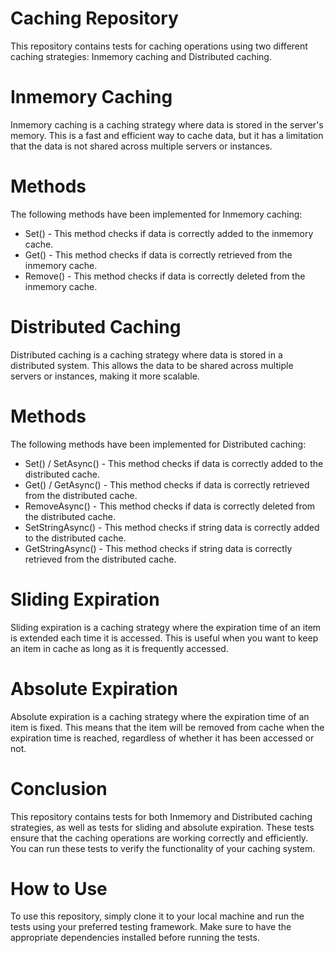 # Caching Repository
This repository contains tests for caching operations using two different caching strategies: Inmemory caching and Distributed caching.

# Inmemory Caching
Inmemory caching is a caching strategy where data is stored in the server's memory. This is a fast and efficient way to cache data, but it has a limitation that the data is not shared across multiple servers or instances.

# Methods
The following methods have been implemented for Inmemory caching:

* Set() - This method checks if data is correctly added to the inmemory cache.
* Get() - This method checks if data is correctly retrieved from the inmemory cache.
* Remove() - This method checks if data is correctly deleted from the inmemory cache.


# Distributed Caching
Distributed caching is a caching strategy where data is stored in a distributed system. This allows the data to be shared across multiple servers or instances, making it more scalable.

# Methods
The following methods have been implemented for Distributed caching:

* Set() / SetAsync() - This method checks if data is correctly added to the distributed cache.
* Get() / GetAsync() - This method checks if data is correctly retrieved from the distributed cache.
* RemoveAsync() - This method checks if data is correctly deleted from the distributed cache.
* SetStringAsync() - This method checks if string data is correctly added to the distributed cache.
* GetStringAsync() - This method checks if string data is correctly retrieved from the distributed cache.


# Sliding Expiration
Sliding expiration is a caching strategy where the expiration time of an item is extended each time it is accessed. This is useful when you want to keep an item in cache as long as it is frequently accessed.

# Absolute Expiration
Absolute expiration is a caching strategy where the expiration time of an item is fixed. This means that the item will be removed from cache when the expiration time is reached, regardless of whether it has been accessed or not.

# Conclusion
This repository contains tests for both Inmemory and Distributed caching strategies, as well as tests for sliding and absolute expiration. These tests ensure that the caching operations are working correctly and efficiently. You can run these tests to verify the functionality of your caching system.

# How to Use
To use this repository, simply clone it to your local machine and run the tests using your preferred testing framework. Make sure to have the appropriate dependencies installed before running the tests.
